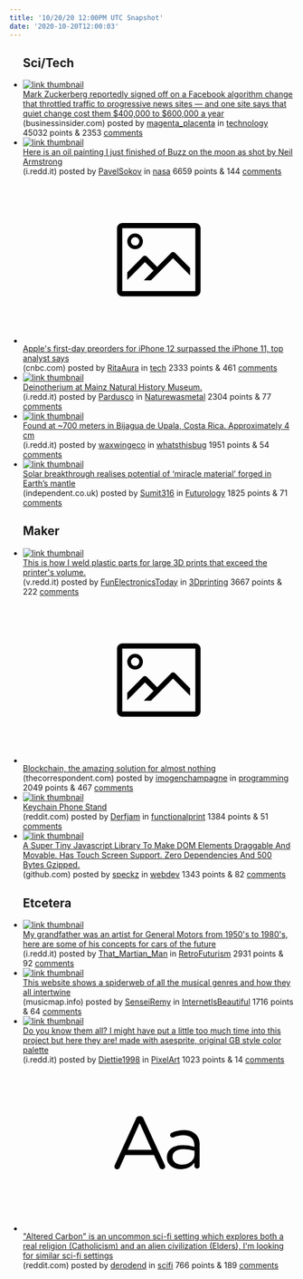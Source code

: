 ```yaml
---
title: '10/20/20 12:00PM UTC Snapshot'
date: '2020-10-20T12:00:03'
---
```

<ul>
<h2>Sci/Tech</h2>

<li><a href='https://www.businessinsider.com/facebook-mark-zuckerberg-throttled-traffic-to-progressive-news-sites-wsj-2020-10'><img src='https://b.thumbs.redditmedia.com/7hM9zrmNXdMhZeISdmbLnDGnGWTyv-Us3keQ44rmrPM.jpg' alt='link thumbnail'></a><div><div class='linkTitle'><a href='https://www.businessinsider.com/facebook-mark-zuckerberg-throttled-traffic-to-progressive-news-sites-wsj-2020-10'>Mark Zuckerberg reportedly signed off on a Facebook algorithm change that throttled traffic to progressive news sites — and one site says that quiet change cost them $400,000 to $600,000 a year</a></div>(businessinsider.com) posted by <a href='https://www.reddit.com/user/magenta_placenta'>magenta_placenta</a> in <a href='https://www.reddit.com/r/technology'>technology</a> 45032 points & 2353 <a href='https://www.reddit.com/r/technology/comments/jebucr/mark_zuckerberg_reportedly_signed_off_on_a/'>comments</a></div></li>

<li><a href='https://i.redd.it/sv4swxwpv2u51.jpg'><img src='https://b.thumbs.redditmedia.com/fyQte9XgSpKrWbiV6IjT8iW8kkfJ36vM_7ZGr34IB-I.jpg' alt='link thumbnail'></a><div><div class='linkTitle'><a href='https://i.redd.it/sv4swxwpv2u51.jpg'>Here is an oil painting I just finished of Buzz on the moon as shot by Neil Armstrong</a></div>(i.redd.it) posted by <a href='https://www.reddit.com/user/PavelSokov'>PavelSokov</a> in <a href='https://www.reddit.com/r/nasa'>nasa</a> 6659 points & 144 <a href='https://www.reddit.com/r/nasa/comments/je4yas/here_is_an_oil_painting_i_just_finished_of_buzz/'>comments</a></div></li>

<li><a href='https://www.cnbc.com/2020/10/19/iphone-12-pre-orders-sales-exceed-iphone-11-top-analyst-says.html'><svg version='1.1' viewBox='-34 -14 104 64' preserveAspectRatio='xMidYMid meet' xmlns='http://www.w3.org/2000/svg' xmlns:xlink='http://www.w3.org/1999/xlink'>
    <title>link thumbnail</title>
    <path d='M32,4H4A2,2,0,0,0,2,6V30a2,2,0,0,0,2,2H32a2,2,0,0,0,2-2V6A2,2,0,0,0,32,4ZM4,30V6H32V30Z'></path>
    <path d='M8.92,14a3,3,0,1,0-3-3A3,3,0,0,0,8.92,14Zm0-4.6A1.6,1.6,0,1,1,7.33,11,1.6,1.6,0,0,1,8.92,9.41Z'></path>
    <path d='M22.78,15.37l-5.4,5.4-4-4a1,1,0,0,0-1.41,0L5.92,22.9v2.83l6.79-6.79L16,22.18l-3.75,3.75H15l8.45-8.45L30,24V21.18l-5.81-5.81A1,1,0,0,0,22.78,15.37Z'></path>
    </svg></a><div><div class='linkTitle'><a href='https://www.cnbc.com/2020/10/19/iphone-12-pre-orders-sales-exceed-iphone-11-top-analyst-says.html'>Apple's first-day preorders for iPhone 12 surpassed the iPhone 11, top analyst says</a></div>(cnbc.com) posted by <a href='https://www.reddit.com/user/RitaAura'>RitaAura</a> in <a href='https://www.reddit.com/r/tech'>tech</a> 2333 points & 461 <a href='https://www.reddit.com/r/tech/comments/je19fw/apples_firstday_preorders_for_iphone_12_surpassed/'>comments</a></div></li>

<li><a href='https://i.redd.it/q3r5c7h975u51.jpg'><img src='https://b.thumbs.redditmedia.com/r_hNa80VR1cT3s82UBANFBSJvT7RiuqRw8MYnMP-H3c.jpg' alt='link thumbnail'></a><div><div class='linkTitle'><a href='https://i.redd.it/q3r5c7h975u51.jpg'>Deinotherium at Mainz Natural History Museum.</a></div>(i.redd.it) posted by <a href='https://www.reddit.com/user/Pardusco'>Pardusco</a> in <a href='https://www.reddit.com/r/Naturewasmetal'>Naturewasmetal</a> 2304 points & 77 <a href='https://www.reddit.com/r/Naturewasmetal/comments/jeef5r/deinotherium_at_mainz_natural_history_museum/'>comments</a></div></li>

<li><a href='https://i.redd.it/5bqkiogma2u51.jpg'><img src='https://b.thumbs.redditmedia.com/d1oRNN2x4lSVoOVJrl18dvT9qNQWZjFbB1wJs7JoQ4E.jpg' alt='link thumbnail'></a><div><div class='linkTitle'><a href='https://i.redd.it/5bqkiogma2u51.jpg'>Found at ~700 meters in Bijagua de Upala, Costa Rica. Approximately 4 cm</a></div>(i.redd.it) posted by <a href='https://www.reddit.com/user/waxwingeco'>waxwingeco</a> in <a href='https://www.reddit.com/r/whatsthisbug'>whatsthisbug</a> 1951 points & 54 <a href='https://www.reddit.com/r/whatsthisbug/comments/je2o70/found_at_700_meters_in_bijagua_de_upala_costa/'>comments</a></div></li>

<li><a href='https://www.independent.co.uk/life-style/gadgets-and-tech/solar-energy-perovskite-discovery-cell-efficiency-b1157130.html'><img src='https://a.thumbs.redditmedia.com/RqeB_nGeuv4qWHlnKDc9QSaIaflXb4FHICOMhPUEZO0.jpg' alt='link thumbnail'></a><div><div class='linkTitle'><a href='https://www.independent.co.uk/life-style/gadgets-and-tech/solar-energy-perovskite-discovery-cell-efficiency-b1157130.html'>Solar breakthrough realises potential of ‘miracle material’ forged in Earth’s mantle</a></div>(independent.co.uk) posted by <a href='https://www.reddit.com/user/Sumit316'>Sumit316</a> in <a href='https://www.reddit.com/r/Futurology'>Futurology</a> 1825 points & 71 <a href='https://www.reddit.com/r/Futurology/comments/je5be3/solar_breakthrough_realises_potential_of_miracle/'>comments</a></div></li>

<h2>Maker</h2>

<li><a href='https://v.redd.it/lcahgq5yt4u51'><img src='https://b.thumbs.redditmedia.com/hDZUr3-grr-6WfV7eZR_JgaXhpbz6on-bSD2pWEBLRQ.jpg' alt='link thumbnail'></a><div><div class='linkTitle'><a href='https://v.redd.it/lcahgq5yt4u51'>This is how I weld plastic parts for large 3D prints that exceed the printer's volume.</a></div>(v.redd.it) posted by <a href='https://www.reddit.com/user/FunElectronicsToday'>FunElectronicsToday</a> in <a href='https://www.reddit.com/r/3Dprinting'>3Dprinting</a> 3667 points & 222 <a href='https://www.reddit.com/r/3Dprinting/comments/jed4z1/this_is_how_i_weld_plastic_parts_for_large_3d/'>comments</a></div></li>

<li><a href='https://thecorrespondent.com/655/blockchain-the-amazing-solution-for-almost-nothing/86714927310-8f431cae'><svg version='1.1' viewBox='-34 -14 104 64' preserveAspectRatio='xMidYMid meet' xmlns='http://www.w3.org/2000/svg' xmlns:xlink='http://www.w3.org/1999/xlink'>
    <title>link thumbnail</title>
    <path d='M32,4H4A2,2,0,0,0,2,6V30a2,2,0,0,0,2,2H32a2,2,0,0,0,2-2V6A2,2,0,0,0,32,4ZM4,30V6H32V30Z'></path>
    <path d='M8.92,14a3,3,0,1,0-3-3A3,3,0,0,0,8.92,14Zm0-4.6A1.6,1.6,0,1,1,7.33,11,1.6,1.6,0,0,1,8.92,9.41Z'></path>
    <path d='M22.78,15.37l-5.4,5.4-4-4a1,1,0,0,0-1.41,0L5.92,22.9v2.83l6.79-6.79L16,22.18l-3.75,3.75H15l8.45-8.45L30,24V21.18l-5.81-5.81A1,1,0,0,0,22.78,15.37Z'></path>
    </svg></a><div><div class='linkTitle'><a href='https://thecorrespondent.com/655/blockchain-the-amazing-solution-for-almost-nothing/86714927310-8f431cae'>Blockchain, the amazing solution for almost nothing</a></div>(thecorrespondent.com) posted by <a href='https://www.reddit.com/user/imogenchampagne'>imogenchampagne</a> in <a href='https://www.reddit.com/r/programming'>programming</a> 2049 points & 467 <a href='https://www.reddit.com/r/programming/comments/jegq9k/blockchain_the_amazing_solution_for_almost_nothing/'>comments</a></div></li>

<li><a href='https://www.reddit.com/gallery/je5jid'><img src='https://b.thumbs.redditmedia.com/xsxh8vJGPGiqT5GtQu9I0ErcIN-Q0ZDJ63oLTL2nwUU.jpg' alt='link thumbnail'></a><div><div class='linkTitle'><a href='https://www.reddit.com/gallery/je5jid'>Keychain Phone Stand</a></div>(reddit.com) posted by <a href='https://www.reddit.com/user/Derfjam'>Derfjam</a> in <a href='https://www.reddit.com/r/functionalprint'>functionalprint</a> 1384 points & 51 <a href='https://www.reddit.com/r/functionalprint/comments/je5jid/keychain_phone_stand/'>comments</a></div></li>

<li><a href='https://github.com/knadh/dragmove.js'><img src='https://b.thumbs.redditmedia.com/oW1yE6_1ExiurHp0HNv14Q2rLvG2P_jatCtewWxlcwU.jpg' alt='link thumbnail'></a><div><div class='linkTitle'><a href='https://github.com/knadh/dragmove.js'>A Super Tiny Javascript Library To Make DOM Elements Draggable And Movable. Has Touch Screen Support. Zero Dependencies And 500 Bytes Gzipped.</a></div>(github.com) posted by <a href='https://www.reddit.com/user/speckz'>speckz</a> in <a href='https://www.reddit.com/r/webdev'>webdev</a> 1343 points & 82 <a href='https://www.reddit.com/r/webdev/comments/je1teo/a_super_tiny_javascript_library_to_make_dom/'>comments</a></div></li>

<h2>Etcetera</h2>

<li><a href='https://i.redd.it/luhubvo7u4u51.jpg'><img src='https://b.thumbs.redditmedia.com/gyMPYlnwM9cST5PAEaZwtZgI1jhCket6oHaBZhrWm6M.jpg' alt='link thumbnail'></a><div><div class='linkTitle'><a href='https://i.redd.it/luhubvo7u4u51.jpg'>My grandfather was an artist for General Motors from 1950's to 1980's, here are some of his concepts for cars of the future</a></div>(i.redd.it) posted by <a href='https://www.reddit.com/user/That_Martian_Man'>That_Martian_Man</a> in <a href='https://www.reddit.com/r/RetroFuturism'>RetroFuturism</a> 2931 points & 92 <a href='https://www.reddit.com/r/RetroFuturism/comments/jed3sg/my_grandfather_was_an_artist_for_general_motors/'>comments</a></div></li>

<li><a href='https://musicmap.info/'><img src='https://b.thumbs.redditmedia.com/xhaF7hELlTVbYh9ucYn-wAPQAIPR4gUdfa72hVhDmkc.jpg' alt='link thumbnail'></a><div><div class='linkTitle'><a href='https://musicmap.info/'>This website shows a spiderweb of all the musical genres and how they all intertwine</a></div>(musicmap.info) posted by <a href='https://www.reddit.com/user/SenseiRemy'>SenseiRemy</a> in <a href='https://www.reddit.com/r/InternetIsBeautiful'>InternetIsBeautiful</a> 1716 points & 64 <a href='https://www.reddit.com/r/InternetIsBeautiful/comments/jeeva6/this_website_shows_a_spiderweb_of_all_the_musical/'>comments</a></div></li>

<li><a href='https://i.redd.it/kjuy8w2ic2u51.png'><img src='https://b.thumbs.redditmedia.com/i6lwPXRzZaOvWBXWhzby3y-rpoSVeInkjoWGQO0v30A.jpg' alt='link thumbnail'></a><div><div class='linkTitle'><a href='https://i.redd.it/kjuy8w2ic2u51.png'>Do you know them all? I might have put a little too much time into this project but here they are! made with asesprite, original GB style color palette</a></div>(i.redd.it) posted by <a href='https://www.reddit.com/user/Diettie1998'>Diettie1998</a> in <a href='https://www.reddit.com/r/PixelArt'>PixelArt</a> 1023 points & 14 <a href='https://www.reddit.com/r/PixelArt/comments/je2vxo/do_you_know_them_all_i_might_have_put_a_little/'>comments</a></div></li>

<li><a href='https://www.reddit.com/r/scifi/comments/je477o/altered_carbon_is_an_uncommon_scifi_setting_which/'><svg version='1.1' viewBox='-34 -12 104 64' preserveAspectRatio='xMidYMid slice' xmlns='http://www.w3.org/2000/svg' xmlns:xlink='http://www.w3.org/1999/xlink'>
    <title>text link thumbnail</title>
    <path d='M12.19,8.84a1.45,1.45,0,0,0-1.4-1h-.12a1.46,1.46,0,0,0-1.42,1L1.14,26.56a1.29,1.29,0,0,0-.14.59,1,1,0,0,0,1,1,1.12,1.12,0,0,0,1.08-.77l2.08-4.65h11l2.08,4.59a1.24,1.24,0,0,0,1.12.83,1.08,1.08,0,0,0,1.08-1.08,1.64,1.64,0,0,0-.14-.57ZM6.08,20.71l4.59-10.22,4.6,10.22Z'>
    </path>
    <path d='M32.24,14.78A6.35,6.35,0,0,0,27.6,13.2a11.36,11.36,0,0,0-4.7,1,1,1,0,0,0-.58.89,1,1,0,0,0,.94.92,1.23,1.23,0,0,0,.39-.08,8.87,8.87,0,0,1,3.72-.81c2.7,0,4.28,1.33,4.28,3.92v.5a15.29,15.29,0,0,0-4.42-.61c-3.64,0-6.14,1.61-6.14,4.64v.05c0,2.95,2.7,4.48,5.37,4.48a6.29,6.29,0,0,0,5.19-2.48V26.9a1,1,0,0,0,1,1,1,1,0,0,0,1-1.06V19A5.71,5.71,0,0,0,32.24,14.78Zm-.56,7.7c0,2.28-2.17,3.89-4.81,3.89-1.94,0-3.61-1.06-3.61-2.86v-.06c0-1.8,1.5-3,4.2-3a15.2,15.2,0,0,1,4.22.61Z'>
    </path>
    </svg></a><div><div class='linkTitle'><a href='https://www.reddit.com/r/scifi/comments/je477o/altered_carbon_is_an_uncommon_scifi_setting_which/'>"Altered Carbon" is an uncommon sci-fi setting which explores both a real religion (Catholicism) and an alien civilization (Elders), I'm looking for similar sci-fi settings</a></div>(reddit.com) posted by <a href='https://www.reddit.com/user/derodend'>derodend</a> in <a href='https://www.reddit.com/r/scifi'>scifi</a> 766 points & 189 <a href='https://www.reddit.com/r/scifi/comments/je477o/altered_carbon_is_an_uncommon_scifi_setting_which/'>comments</a></div></li>

</ul>
